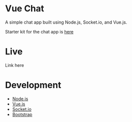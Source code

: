 # Vue Chat

A simple chat app built using Node.js, Socket.io, and Vue.js.

Starter kit for the chat app is [here](https://github.com/jeremiahalex/simple-chat-app)

# Live

Link here

# Development

* [Node.js](https://nodejs.org/)
* [Vue.js](https://vuejs.org/)
* [Socket.io](https://socket.io/)
* [Bootstrap](https://http://getbootstrap.com/)

